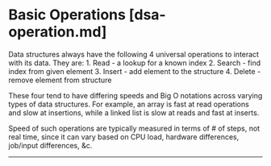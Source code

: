 # Basic Operations [dsa-operation.md]

Data structures always have the following 4 universal operations to interact
with its data. They are:
	1. Read - a lookup for a known index
	2. Search - find index from given element
	3. Insert - add element to the structure
	4. Delete - remove element from structure

These four tend to have differing speeds and Big O notations across varying
types of data structures. For example, an array is fast at read operations and
slow at insertions, while a linked list is slow at reads and fast at inserts.

Speed of such operations are typically measured in terms of # of steps, not real
time, since it can vary based on CPU load, hardware differences, job/input
differences, &c.

---
